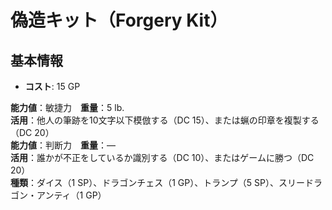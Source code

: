 # 偽造キット（Forgery Kit）

## 基本情報
- **コスト**: 15 GP

**能力値**：敏捷力　**重量**：5 lb.    
**活用**：他人の筆跡を10文字以下模倣する（DC 15）、または蝋の印章を複製する（DC 20）  
**能力値**：判断力　**重量**：—    
**活用**：誰かが不正をしているか識別する（DC 10）、またはゲームに勝つ（DC 20）    
**種類**：ダイス（1 SP）、ドラゴンチェス（1 GP）、トランプ（5 SP）、スリードラゴン・アンティ（1 GP）  